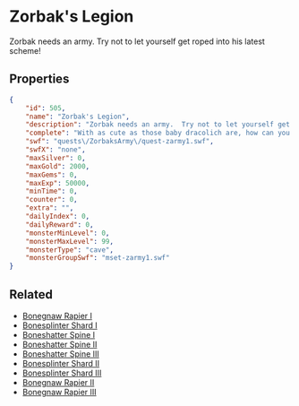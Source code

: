 # Zorbak's Legion

Zorbak needs an army.  Try not to let yourself get roped into his latest scheme!

## Properties

```json
{
    "id": 505,
    "name": "Zorbak's Legion",
    "description": "Zorbak needs an army.  Try not to let yourself get roped into his latest scheme!",
    "complete": "With as cute as those baby dracolich are, how can you NOT make sure they stay safe?!",
    "swf": "quests\/ZorbaksArmy\/quest-zarmy1.swf",
    "swfX": "none",
    "maxSilver": 0,
    "maxGold": 2000,
    "maxGems": 0,
    "maxExp": 50000,
    "minTime": 0,
    "counter": 0,
    "extra": "",
    "dailyIndex": 0,
    "dailyReward": 0,
    "monsterMinLevel": 0,
    "monsterMaxLevel": 99,
    "monsterType": "cave",
    "monsterGroupSwf": "mset-zarmy1.swf"
}
```

## Related

- [Bonegnaw Rapier I](../items/3060-bonegnaw-rapier-i.md)
- [Bonesplinter Shard I](../items/3061-bonesplinter-shard-i.md)
- [Boneshatter Spine I](../items/3062-boneshatter-spine-i.md)
- [Boneshatter Spine II](../items/3063-boneshatter-spine-ii.md)
- [Boneshatter Spine III](../items/3064-boneshatter-spine-iii.md)
- [Bonesplinter Shard II](../items/3065-bonesplinter-shard-ii.md)
- [Bonesplinter Shard III](../items/3066-bonesplinter-shard-iii.md)
- [Bonegnaw Rapier II](../items/3067-bonegnaw-rapier-ii.md)
- [Bonegnaw Rapier III](../items/3068-bonegnaw-rapier-iii.md)

